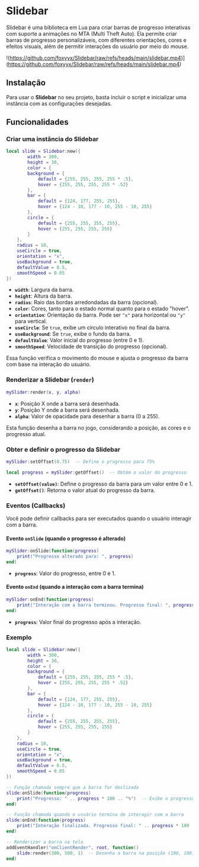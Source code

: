
# Slidebar

Slidebar é uma biblioteca em Lua para criar barras de progresso interativas com suporte a animações no MTA (Multi Theft Auto). Ela permite criar barras de progresso personalizáveis, com diferentes orientações, cores e efeitos visuais, além de permitir interações do usuário por meio do mouse.

!(https://github.com/foxyyx/Slidebar/raw/refs/heads/main/slidebar.mp4)](https://github.com/foxyyx/Slidebar/raw/refs/heads/main/slidebar.mp4)

## Instalação

Para usar o **Slidebar** no seu projeto, basta incluir o script e inicializar uma instância com as configurações desejadas.

## Funcionalidades

### Criar uma instância do Slidebar
```lua
local slide = Slidebar:new({
        width = 300,
        height = 30,
        color = {
        background = {
            default = {255, 255, 255, 255 * .5},
            hover = {255, 255, 255, 255 * .52}
        },
        bar = {
            default = {124, 177, 255, 255},
            hover = {124 - 10, 177 - 10, 255 - 10, 255}
        },
        circle = {
            default = {255, 255, 255, 255},
            hover = {255, 255, 255, 255} 
        }
    },
    radius = 10,
    useCircle = true,
    orientation = "x",
    useBackground = true,
    defaultValue = 0.5,
    smoothSpeed = 0.05
})
```
- **`width`**: Largura da barra.
- **`height`**: Altura da barra.
- **`radius`**: Raio das bordas arredondadas da barra (opcional).
- **`color`**: Cores, tanto para o estado normal quanto para o estado "hover".
- **`orientation`**: Orientação da barra. Pode ser `"x"` para horizontal ou `"y"` para vertical.
- **`useCircle`**: Se `true`, exibe um círculo interativo no final da barra.
- **`useBackground`**: Se `true`, exibe o fundo da barra.
- **`defaultValue`**: Valor inicial do progresso (entre 0 e 1).
- **`smoothSpeed`**: Velocidade de transição do progresso (opcional).

Essa função verifica o movimento do mouse e ajusta o progresso da barra com base na interação do usuário.

### Renderizar a Slidebar (`render`)
```lua
mySlider:render(x, y, alpha)
```
- **`x`**: Posição X onde a barra será desenhada.
- **`y`**: Posição Y onde a barra será desenhada.
- **`alpha`**: Valor de opacidade para desenhar a barra (0 a 255).

Esta função desenha a barra no jogo, considerando a posição, as cores e o progresso atual.

### Obter e definir o progresso da Slidebar
```lua
mySlider:setOffset(0.75)  -- Define o progresso para 75%

local progress = mySlider:getOffset()  -- Obtém o valor do progresso
```
- **`setOffset(value)`**: Define o progresso da barra para um valor entre 0 e 1.
- **`getOffset()`**: Retorna o valor atual do progresso da barra.

### Eventos (Callbacks)
Você pode definir callbacks para ser executados quando o usuário interagir com a barra.

#### Evento `onSlide` (quando o progresso é alterado)
```lua
mySlider:onSlide(function(progress)
    print("Progresso alterado para: ", progress)
end)
```
- **`progress`**: Valor do progresso, entre 0 e 1.

#### Evento `onEnd` (quando a interação com a barra termina)
```lua
mySlider:onEnd(function(progress)
    print("Interação com a barra terminou. Progresso final: ", progress)
end)
```
- **`progress`**: Valor final do progresso após a interação.

### Exemplo

```lua
local slide = Slidebar:new({
        width = 300,
        height = 30,
        color = {
        background = {
            default = {255, 255, 255, 255 * .5},
            hover = {255, 255, 255, 255 * .52}
        },
        bar = {
            default = {124, 177, 255, 255},
            hover = {124 - 10, 177 - 10, 255 - 10, 255}
        },
        circle = {
            default = {255, 255, 255, 255},
            hover = {255, 255, 255, 255} 
        }
    },
    radius = 10,
    useCircle = true,
    orientation = "x",
    useBackground = true,
    defaultValue = 0.5,
    smoothSpeed = 0.05
})

-- Função chamada sempre que a barra for deslizada
slide:onSlide(function(progress)
    print("Progresso: " .. progress * 100 .. "%")  -- Exibe o progresso como percentual
end)

-- Função chamada quando o usuário termina de interagir com a barra
slide:onEnd(function(progress)
    print("Interação finalizada. Progresso final: " .. progress * 100 .. "%")  -- Exibe o progresso final
end)

-- Renderizar a barra na tela
addEventHandler("onClientRender", root, function()
    slide:render(300, 500, 1)  -- Desenha a barra na posição (100, 100) e com 255 de opacidade
end)
```
